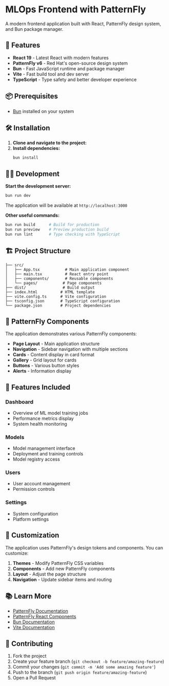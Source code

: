 # MLOps Frontend with PatternFly

A modern frontend application built with React, PatternFly design system, and Bun package manager.

## 🚀 Features

- **React 19** - Latest React with modern features
- **PatternFly v6** - Red Hat's open-source design system
- **Bun** - Fast JavaScript runtime and package manager
- **Vite** - Fast build tool and dev server
- **TypeScript** - Type safety and better developer experience

## 📦 Prerequisites

- [Bun](https://bun.sh/) installed on your system

## 🛠️ Installation

1. **Clone and navigate to the project:**
2. **Install dependencies:**
   ```bash
   bun install
   ```

## 🏃‍♂️ Development

**Start the development server:**
```bash
bun run dev
```

The application will be available at `http://localhost:3000`

**Other useful commands:**
```bash
bun run build      # Build for production
bun run preview    # Preview production build
bun run lint       # Type checking with TypeScript
```

## 🏗️ Project Structure

```
├── src/
│   ├── App.tsx           # Main application component
│   ├── main.tsx          # React entry point
│   ├── components/       # Reusable components
│   └── pages/           # Page components
├── dist/                # Build output
├── index.html          # HTML template
├── vite.config.ts      # Vite configuration
├── tsconfig.json       # TypeScript configuration
└── package.json        # Project dependencies
```

## 🎨 PatternFly Components

The application demonstrates various PatternFly components:

- **Page Layout** - Main application structure
- **Navigation** - Sidebar navigation with multiple sections
- **Cards** - Content display in card format
- **Gallery** - Grid layout for cards
- **Buttons** - Various button styles
- **Alerts** - Information display

## 📱 Features Included

### Dashboard
- Overview of ML model training jobs
- Performance metrics display
- System health monitoring

### Models
- Model management interface
- Deployment and training controls
- Model registry access

### Users
- User account management
- Permission controls

### Settings
- System configuration
- Platform settings

## 🔧 Customization

The application uses PatternFly's design tokens and components. You can customize:

1. **Themes** - Modify PatternFly CSS variables
2. **Components** - Add new PatternFly components
3. **Layout** - Adjust the page structure
4. **Navigation** - Update sidebar items and routing

## 📚 Learn More

- [PatternFly Documentation](https://www.patternfly.org/)
- [PatternFly React Components](https://www.patternfly.org/components/)
- [Bun Documentation](https://bun.sh/docs)
- [Vite Documentation](https://vitejs.dev/)

## 🤝 Contributing

1. Fork the project
2. Create your feature branch (`git checkout -b feature/amazing-feature`)
3. Commit your changes (`git commit -m 'Add some amazing feature'`)
4. Push to the branch (`git push origin feature/amazing-feature`)
5. Open a Pull Request
